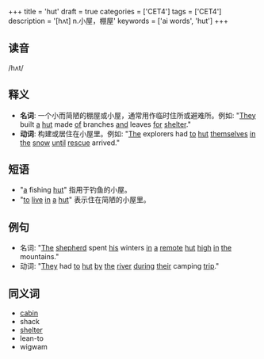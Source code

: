 +++
title = 'hut'
draft = true
categories = ['CET4']
tags = ['CET4']
description = '[hʌt] n.小屋，棚屋'
keywords = ['ai words', 'hut']
+++

## 读音
/hʌt/

## 释义
- **名词**: 一个小而简陋的棚屋或小屋，通常用作临时住所或避难所。例如: "[They](/zh/post/they/) built [a](/zh/post/a/) [hut](/zh/post/hut/) made [of](/zh/post/of/) branches [and](/zh/post/and/) leaves [for](/zh/post/for/) [shelter](/zh/post/shelter/)."
- **动词**: 构建或居住在小屋里。例如: "[The](/zh/post/the/) explorers had [to](/zh/post/to/) [hut](/zh/post/hut/) [themselves](/zh/post/themselves/) [in](/zh/post/in/) [the](/zh/post/the/) [snow](/zh/post/snow/) [until](/zh/post/until/) [rescue](/zh/post/rescue/) arrived."

## 短语
- "[a](/zh/post/a/) fishing [hut](/zh/post/hut/)" 指用于钓鱼的小屋。
- "[to](/zh/post/to/) [live](/zh/post/live/) [in](/zh/post/in/) [a](/zh/post/a/) [hut](/zh/post/hut/)" 表示住在简陋的小屋里。

## 例句
- 名词: "[The](/zh/post/the/) [shepherd](/zh/post/shepherd/) spent [his](/zh/post/his/) winters [in](/zh/post/in/) [a](/zh/post/a/) [remote](/zh/post/remote/) [hut](/zh/post/hut/) [high](/zh/post/high/) [in](/zh/post/in/) [the](/zh/post/the/) mountains."
- 动词: "[They](/zh/post/they/) had [to](/zh/post/to/) [hut](/zh/post/hut/) [by](/zh/post/by/) [the](/zh/post/the/) [river](/zh/post/river/) [during](/zh/post/during/) [their](/zh/post/their/) camping [trip](/zh/post/trip/)."

## 同义词
- [cabin](/zh/post/cabin/)
- shack
- [shelter](/zh/post/shelter/)
- lean-to
- wigwam
